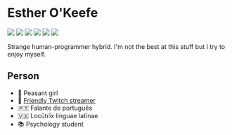 # Esther O'Keefe

![](https://img.shields.io/badge/-Ada-02f88c)
![](https://img.shields.io/badge/-SPARK-AA1E64)
![](https://img.shields.io/badge/-D-ba595e) 
![](https://img.shields.io/badge/-C%2B%2B-f34b7d)
![](https://img.shields.io/badge/-C-555555)
![](https://img.shields.io/badge/-Vulkan-AA2222)

Strange human-programmer hybrid. I'm not the best at this stuff but I try to enjoy myself.

## Person
 * 🌳 Peasant girl
 * 🎥 [Friendly Twitch streamer](https://twitch.tv/esthermations)
 * 🇵🇹 Falante de português
 * 🇻🇦 Locūtrīx linguae latīnae
 * 📚 Psychology student
 
